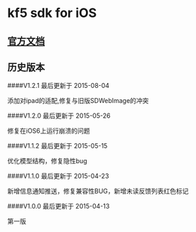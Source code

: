kf5 sdk for iOS
=========================
<a href="http://developer.kf5.com/ios" target="_blank">官方文档</a> 
 ------------------------------
历史版本
---------------------------------
####V1.2.1 最后更新于 2015-08-04  

添加对ipad的适配,修复与旧版SDWebImage的冲突  

####V1.2.0 最后更新于 2015-05-26  

修复在iOS6上运行崩溃的问题  

####V1.1.2 最后更新于 2015-05-15

优化模型结构，修复隐性bug

####V1.1.0 最后更新于 2015-04-23

新增信息通知推送，修复兼容性BUG，新增未读反馈列表红色标记

####V1.0.0 最后更新于 2015-04-13

第一版
